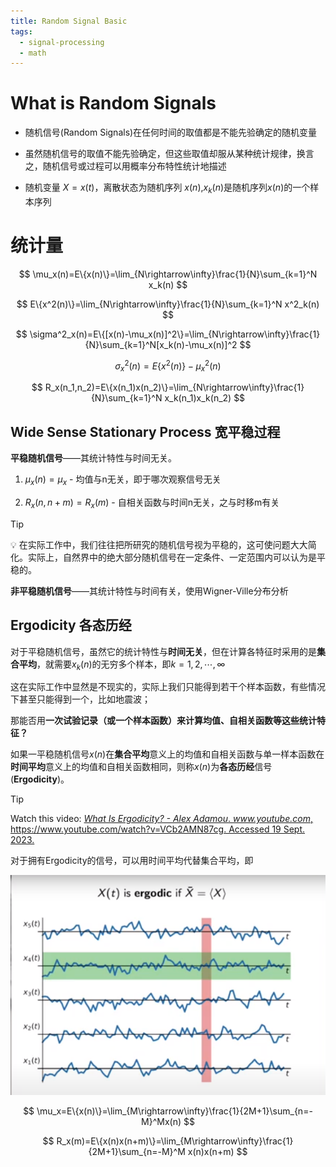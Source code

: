 ```yaml
---
title: Random Signal Basic
tags:
  - signal-processing
  - math
---
```


# What is Random Signals

- 随机信号(Random Signals)在任何时间的取值都是不能先验确定的随机变量

- 虽然随机信号的取值不能先验确定，但这些取值却服从某种统计规律，换言之，随机信号或过程可以用概率分布特性统计地描述

- 随机变量 $X=x(t)$，离散状态为随机序列 $x(n)$,$x_k(n)$是随机序列$x(n)$的一个样本序列

# 统计量

$$
\mu_x(n)=E\{x(n)\}=\lim_{N\rightarrow\infty}\frac{1}{N}\sum_{k=1}^N x_k(n)
$$

$$
E\{x^2(n)\}=\lim_{N\rightarrow\infty}\frac{1}{N}\sum_{k=1}^N x^2_k(n)
$$
  

$$
\sigma^2_x(n)=E\{[x(n)-\mu_x(n)]^2\}=\lim_{N\rightarrow\infty}\frac{1}{N}\sum_{k=1}^N[x_k(n)-\mu_x(n)]^2
$$
  

$$
\sigma^2_x(n)=E\{x^2(n)\}-\mu^2_x(n)
$$

$$
R_x(n_1,n_2)=E\{x(n_1)x(n_2)\}=\lim_{N\rightarrow\infty}\frac{1}{N}\sum_{k=1}^N x_k(n_1)x_k(n_2)
$$


## Wide Sense Stationary Process 宽平稳过程

**平稳随机信号**——其统计特性与时间无关。

1. $\mu_x(n)=\mu_x$ - 均值与n无关，即于哪次观察信号无关

2. $R_x(n,n+m)=R_x(m)$ - 自相关函数与时间n无关，之与时移m有关

> [!tip] 
> 💡 在实际工作中，我们往往把所研究的随机信号视为平稳的，这可使问题大大简化。实际上，自然界中的绝大部分随机信号在一定条件、一定范围内可以认为是平稳的。 

**非平稳随机信号**——其统计特性与时间有关，使用Wigner-Ville分布分析

## Ergodicity 各态历经


对于平稳随机信号，虽然它的统计特性与**时间无关**，但在计算各特征时采用的是**集合平均**，就需要$x_k(n)$的无穷多个样本，即$k=1,2,\cdots,\infty$

这在实际工作中显然是不现实的，实际上我们只能得到若干个样本函数，有些情况下甚至只能得到一个，比如地震波；

那能否用**一次试验记录（或一个样本函数）来计算均值、自相关函数等这些统计特征？**

如果一平稳随机信号$x(n)$在**集合平均**意义上的均值和自相关函数与单一样本函数在**时间平均**意义上的均值和自相关函数相同，则称$x(n)$为**各态历经**信号(**Ergodicity**)。
  

> [!tip] 
> Watch this video: [_What Is Ergodicity? - Alex Adamou_. _www.youtube.com_, https://www.youtube.com/watch?v=VCb2AMN87cg. Accessed 19 Sept. 2023.](https://www.youtube.com/watch?v=VCb2AMN87cg) 
  

对于拥有Ergodicity的信号，可以用时间平均代替集合平均，即

![](signal_processing/attachments/Screenshot_from_2022-10-18_10-53-17.png)
  

$$
\mu_x=E\{x(n)\}=\lim_{M\rightarrow\infty}\frac{1}{2M+1}\sum_{n=-M}^Mx(n)
$$

$$
R_x(m)=E\{x(n)x(n+m)\}=\lim_{M\rightarrow\infty}\frac{1}{2M+1}\sum_{n=-M}^M x(n)x(n+m)
$$